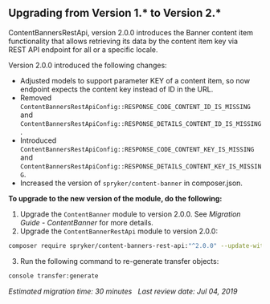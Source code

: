 ## Upgrading from Version 1.* to Version 2.*

ContentBannersRestApi, version 2.0.0 introduces the Banner content item functionality that allows retrieving its data by the content item key via REST API endpoint for all or a specific locale.

Version 2.0.0 introduced the following changes:

* Adjusted models to support parameter KEY of a content item, so now endpoint expects the content key instead of ID in the URL.
* Removed `ContentBannersRestApiConfig::RESPONSE_CODE_CONTENT_ID_IS_MISSING` and `ContentBannersRestApiConfig::RESPONSE_DETAILS_CONTENT_ID_IS_MISSING`.
* Introduced `ContentBannersRestApiConfig::RESPONSE_CODE_CONTENT_KEY_IS_MISSING` and `ContentBannersRestApiConfig::RESPONSE_DETAILS_CONTENT_KEY_IS_MISSING`.
* Increased the version of `spryker/content-banner` in composer.json.

**To upgrade to the new version of the module, do the following:**
1. Upgrade the `ContentBanner` module to version 2.0.0. See _Migration Guide - ContentBanner_  for more details.
2. Upgrade the `ContentBannerRestApi` module to version 2.0.0:

```bash
composer require spryker/content-banners-rest-api:"^2.0.0" --update-with-dependencies
```

3. Run the following command to re-generate transfer objects:

```bash
console transfer:generate
```

_Estimated migration time: 30 minutes_
 
_Last review date: Jul 04, 2019_

<!--by Sergey Samoylov, Yuliia Boiko-->